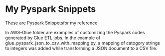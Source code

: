 # My Pyspark Snippets

These are Pyspark Snippetsfor my reference

In AWS-Glue folder are examples of customizing the Pyspark codes generated by Glue ETL jobs. 
In the example of glue_pyspark_json_to_csv_with_mapping.py, a mapping of catogory strings to integers was added while transforming a JSON document to a CSV file.


